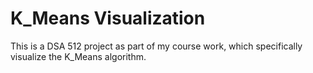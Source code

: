 # K_Means Visualization
This is a DSA 512 project as part of my course work, which specifically visualize the K_Means algorithm.
